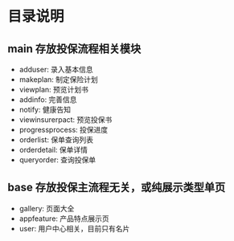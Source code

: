 # 目录说明
## main 存放投保流程相关模块
- adduser: 录入基本信息
- makeplan: 制定保险计划
- viewplan: 预览计划书
- addinfo: 完善信息
- notify: 健康告知
- viewinsurerpact: 预览投保书
- progressprocess: 投保进度
- orderlist: 保单查询列表
- orderdetail: 保单详情
- queryorder: 查询投保单

## base 存放投保主流程无关，或纯展示类型单页
- gallery: 页面大全
- appfeature: 产品特点展示页
- user: 用户中心相关，目前只有名片
